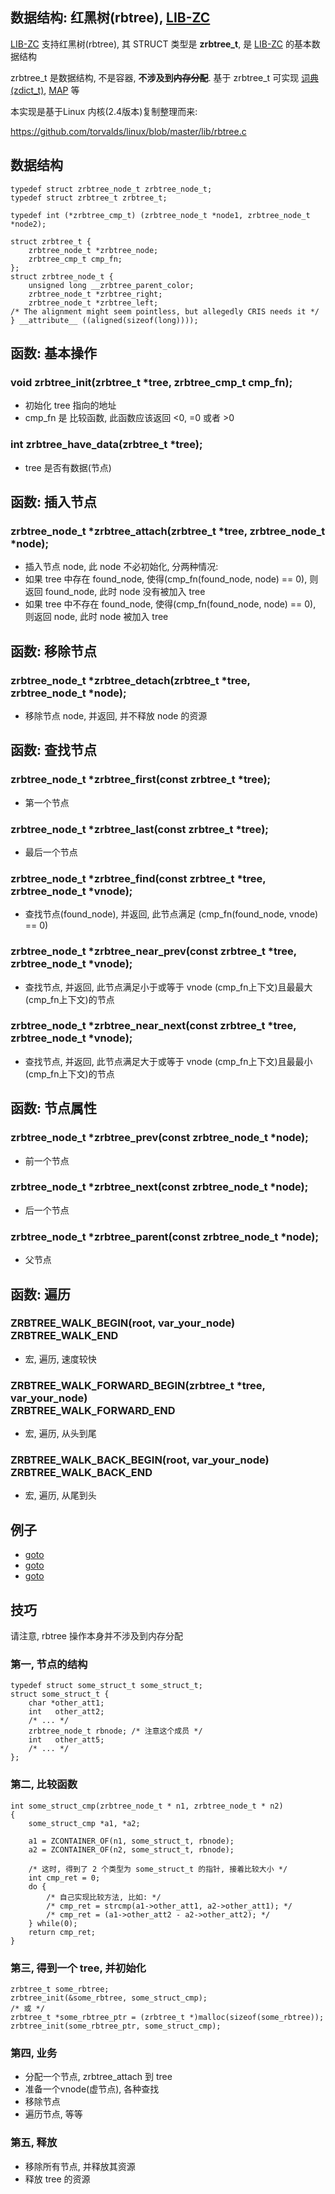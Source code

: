 
## 数据结构: 红黑树(rbtree), [LIB-ZC](./README.md)


[LIB-ZC](./README.md) 支持红黑树(rbtree),
其 STRUCT 类型是 **zrbtree_t**,
是 [LIB-ZC](./README.md) 的基本数据结构

zrbtree_t 是数据结构, 不是容器, **不涉及到<s>内存分配</s>**. 基于 zrbtree_t 可实现 [词典(zdict_t)](./dict.md), [MAP](./map.md) 等

本实现是基于Linux 内核(2.4版本)复制整理而来:

https://github.com/torvalds/linux/blob/master/lib/rbtree.c

## 数据结构
```
typedef struct zrbtree_node_t zrbtree_node_t;
typedef struct zrbtree_t zrbtree_t;

typedef int (*zrbtree_cmp_t) (zrbtree_node_t *node1, zrbtree_node_t *node2);

struct zrbtree_t {
    zrbtree_node_t *zrbtree_node;
    zrbtree_cmp_t cmp_fn;
};
struct zrbtree_node_t {
    unsigned long __zrbtree_parent_color;
    zrbtree_node_t *zrbtree_right;
    zrbtree_node_t *zrbtree_left;
/* The alignment might seem pointless, but allegedly CRIS needs it */
} __attribute__ ((aligned(sizeof(long))));
```

## 函数: 基本操作

### void zrbtree_init(zrbtree_t *tree, zrbtree_cmp_t cmp_fn);

* 初始化 tree 指向的地址
* cmp_fn 是 比较函数, 此函数应该返回 &lt;0, =0 或者 &gt;0

### int zrbtree_have_data(zrbtree_t *tree);

* tree 是否有数据(节点)

## 函数: 插入节点

### zrbtree_node_t *zrbtree_attach(zrbtree_t *tree, zrbtree_node_t *node);

* 插入节点 node, 此 node 不必初始化, 分两种情况:
* 如果 tree 中存在 found_node, 使得(cmp_fn(found_node, node) == 0), 则返回 found_node, 此时 node 没有被加入 tree
* 如果 tree 中不存在 found_node, 使得(cmp_fn(found_node, node) == 0), 则返回 node, 此时 node 被加入 tree


## 函数: 移除节点

### zrbtree_node_t *zrbtree_detach(zrbtree_t *tree, zrbtree_node_t *node);

* 移除节点 node, 并返回, 并不释放 node 的资源

## 函数: 查找节点

### zrbtree_node_t *zrbtree_first(const zrbtree_t *tree);

* 第一个节点

### zrbtree_node_t *zrbtree_last(const zrbtree_t *tree);

* 最后一个节点

### zrbtree_node_t *zrbtree_find(const zrbtree_t *tree, zrbtree_node_t *vnode);

* 查找节点(found_node), 并返回, 此节点满足 (cmp_fn(found_node, vnode) == 0)

### zrbtree_node_t *zrbtree_near_prev(const zrbtree_t *tree, zrbtree_node_t *vnode);

* 查找节点, 并返回, 此节点满足小于或等于 vnode (cmp_fn上下文)且最最大(cmp_fn上下文)的节点

### zrbtree_node_t *zrbtree_near_next(const zrbtree_t *tree, zrbtree_node_t *vnode);

* 查找节点, 并返回, 此节点满足大于或等于 vnode (cmp_fn上下文)且最最小(cmp_fn上下文)的节点

## 函数: 节点属性

### zrbtree_node_t *zrbtree_prev(const zrbtree_node_t *node);

* 前一个节点

### zrbtree_node_t *zrbtree_next(const zrbtree_node_t *node);

* 后一个节点

### zrbtree_node_t *zrbtree_parent(const zrbtree_node_t *node);

* 父节点

## 函数: 遍历

### ZRBTREE_WALK_BEGIN(root, var_your_node)<BR />ZRBTREE_WALK_END

* 宏, 遍历, 速度较快

### ZRBTREE_WALK_FORWARD_BEGIN(zrbtree_t *tree, var_your_node)<BR />ZRBTREE_WALK_FORWARD_END

* 宏, 遍历, 从头到尾

### ZRBTREE_WALK_BACK_BEGIN(root, var_your_node)<BR />ZRBTREE_WALK_BACK_END

* 宏, 遍历, 从尾到头


## 例子

* [goto](../src/stdlib/dict.c)
* [goto](../src/stdlib/map.c)
* [goto](../sample/rbtree/)

## 技巧

请注意, rbtree 操作本身并不涉及到内存分配

### 第一, 节点的结构

```
typedef struct some_struct_t some_struct_t;
struct some_struct_t {
    char *other_att1;
    int   other_att2;
    /* ... */
    zrbtree_node_t rbnode; /* 注意这个成员 */
    int   other_att5;
    /* ... */
};
```

### 第二, 比较函数

```
int some_struct_cmp(zrbtree_node_t * n1, zrbtree_node_t * n2)
{
    some_struct_cmp *a1, *a2;

    a1 = ZCONTAINER_OF(n1, some_struct_t, rbnode);
    a2 = ZCONTAINER_OF(n2, some_struct_t, rbnode);
    
    /* 这时, 得到了 2 个类型为 some_struct_t 的指针, 接着比较大小 */
    int cmp_ret = 0;
    do {
        /* 自己实现比较方法, 比如: */
        /* cmp_ret = strcmp(a1->other_att1, a2->other_att1); */
        /* cmp_ret = (a1->other_att2 - a2->other_att2); */
    } while(0);
    return cmp_ret;
}
```

### 第三, 得到一个 tree, 并初始化

```
zrbtree_t some_rbtree;
zrbtree_init(&some_rbtree, some_struct_cmp);
/* 或 */
zrbtree_t *some_rbtree_ptr = (zrbtree_t *)malloc(sizeof(some_rbtree));
zrbtree_init(some_rbtree_ptr, some_struct_cmp);
```

### 第四, 业务

* 分配一个节点, zrbtree_attach 到 tree
* 准备一个vnode(虚节点), 各种查找
* 移除节点
* 遍历节点, 等等

### 第五, 释放

* 移除所有节点, 并释放其资源
* 释放 tree 的资源

